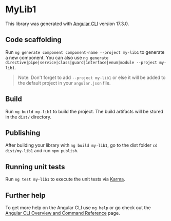 # MyLib1

This library was generated with [Angular CLI](https://github.com/angular/angular-cli) version 17.3.0.

## Code scaffolding

Run `ng generate component component-name --project my-lib1` to generate a new component. You can also use `ng generate directive|pipe|service|class|guard|interface|enum|module --project my-lib1`.
> Note: Don't forget to add `--project my-lib1` or else it will be added to the default project in your `angular.json` file. 

## Build

Run `ng build my-lib1` to build the project. The build artifacts will be stored in the `dist/` directory.

## Publishing

After building your library with `ng build my-lib1`, go to the dist folder `cd dist/my-lib1` and run `npm publish`.

## Running unit tests

Run `ng test my-lib1` to execute the unit tests via [Karma](https://karma-runner.github.io).

## Further help

To get more help on the Angular CLI use `ng help` or go check out the [Angular CLI Overview and Command Reference](https://angular.io/cli) page.
